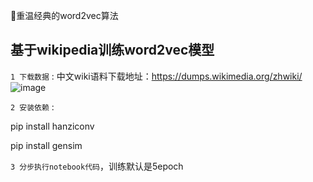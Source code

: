 🥳重温经典的word2vec算法

## 基于wikipedia训练word2vec模型

`1 下载数据` : 
中文wiki语料下载地址：https://dumps.wikimedia.org/zhwiki/
![image](https://github.com/user-attachments/assets/f109190d-cf94-4002-9a8e-7d90d32e6ddc)


`2 安装依赖` : 

pip install hanziconv

pip install gensim

`3 分步执行notebook代码`，训练默认是5epoch


